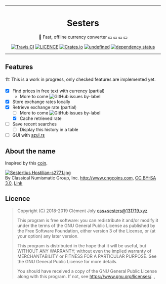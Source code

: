 <div id="home-anchor"></div>

*************************************

<div align="center">

<h1>Sesters</h1>

💱 Fast, offline currency converter 💴 💷 💶 💵
</div>

<p align="center">
<a href="https://travis-ci.com/cljoly/sesters"><img src="https://img.shields.io/travis/com/cljoly/sesters.svg" alt="Travis CI" /></a> <a href="./LICENSE"><img src="https://img.shields.io/github/license/cljoly/sesters.svg" alt="LICENCE" /></a> <a href="https://crates.io/crates/sesters"><img src="https://img.shields.io/crates/v/sesters.svg" alt="Crates.io" /></a> <a href="https://crates.io/crates/sesters"><img alt="undefined" src="https://img.shields.io/crates/d/sesters.svg"></a> <a href="https://deps.rs/repo/github/cljoly/sesters"><img src="https://deps.rs/repo/github/cljoly/sesters/status.svg" alt="dependency status" /></a>
</p>

******************************************

## Features

🏗️ This is a work in progress, only checked features are implemented yet.

- [X] Find prices in free text with currency (partial)
  - More to come ![GitHub issues by-label](https://img.shields.io/github/issues/cljoly/sesters/text-extraction.svg)
- [X] Store exchange rates locally
- [X] Retrieve exchange rate (partial)
  - [ ] More to come ![GitHub issues by-label](https://img.shields.io/github/issues/cljoly/sesters/rate-source.svg)
  - [X] Cache retrieved rate
- [ ] Save recent searches
  - [ ] Display this history in a table
- [ ] GUI with [azul.rs](https://azul.rs/)

## About the name

Inspired by this [coin](https://en.wikipedia.org/wiki/Sestertius).

<p><a href="https://commons.wikimedia.org/wiki/File:Sestertius_Hostilian-s2771.jpg#/media/File:Sestertius_Hostilian-s2771.jpg"><img src="https://upload.wikimedia.org/wikipedia/commons/f/f3/Sestertius_Hostilian-s2771.jpg" alt="Sestertius Hostilian-s2771.jpg"></a><br>By Classical Numismatic Group, Inc. <a rel="nofollow" class="external free" href="http://www.cngcoins.com">http://www.cngcoins.com</a>, <a href="http://creativecommons.org/licenses/by-sa/3.0/" title="Creative Commons Attribution-Share Alike 3.0">CC BY-SA 3.0</a>, <a href="https://commons.wikimedia.org/w/index.php?curid=380116">Link</a></p>

## Licence

> Copyright (C) 2018-2019  Clément Joly <oss+sesters@131719.xyz>
> 
> This program is free software: you can redistribute it and/or modify
> it under the terms of the GNU General Public License as published by
> the Free Software Foundation, either version 3 of the License, or
> (at your option) any later version.
> 
> This program is distributed in the hope that it will be useful,
> but WITHOUT ANY WARRANTY; without even the implied warranty of
> MERCHANTABILITY or FITNESS FOR A PARTICULAR PURPOSE.  See the
> GNU General Public License for more details.
> 
> You should have received a copy of the GNU General Public License
> along with this program.  If not, see <https://www.gnu.org/licenses/>.
,
